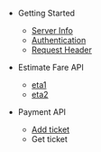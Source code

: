 - Getting Started
  - [Server Info](started/serverInfo.md)
  - [Authentication](started/authentication.md)
  - [Request Header](started/header.md)
- Estimate Fare API
  - [eta1](eta/eta1.md)
  - [eta2](eta/eta2.md)

- Payment API
  - [Add ticket](payment/addTicket.md)
  - Get ticket
